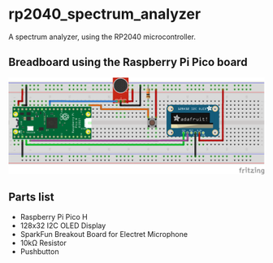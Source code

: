 # rp2040_spectrum_analyzer

A spectrum analyzer, using the RP2040 microcontroller.

## Breadboard using the Raspberry Pi Pico board
![image info](./rp2040_spectrum_analyzer_bb.png)

## Parts list

- Raspberry Pi Pico H
- 128x32 I2C OLED Display
- SparkFun Breakout Board for Electret Microphone
- 10kΩ Resistor
- Pushbutton
